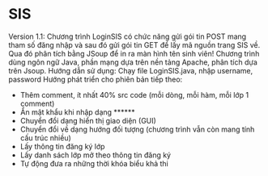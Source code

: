 # SIS
Version 1.1: Chương trình LoginSIS có chức năng gửi gói tin POST mang tham số đăng nhập và sau đó gửi gói tin GET để lấy mã nguồn trang SIS về. Qua đó phân tích bằng JSoup để in ra màn hình tên sinh viên!
Chương trình dùng ngôn ngữ Java, phần mạng dựa trên nền tảng Apache, phân tích dựa trên Jsoup.
Hướng dẫn sử dụng:
Chạy file LoginSIS.java, nhập username, password
Hướng phát triển cho phiên bản tiếp theo:
- Thêm comment, ít nhất 40% src code (mỗi dòng, mỗi hàm, mỗi lớp 1 comment)
- Ẩn mật khẩu khi nhập dạng ******
- Chuyển đổi dạng hiển thị giao diện (GUI)
- Chuyển đổi về dạng hướng đối tượng (chương trình vẫn còn mang tính cấu trúc nhiều)
- Lấy thông tin đăng ký lớp
- Lấy danh sách lớp mở theo thông tin đăng ký
- Tự động đưa ra những thời khóa biểu khả thi

